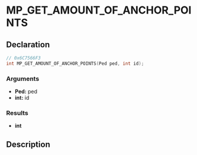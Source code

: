 # MP_GET_AMOUNT_OF_ANCHOR_POINTS

## Declaration
```cpp
// 0x6C7566F3
int MP_GET_AMOUNT_OF_ANCHOR_POINTS(Ped ped, int id);
```

### Arguments
- **Ped:** ped
- **int:** id

### Results
- **int**

## Description
